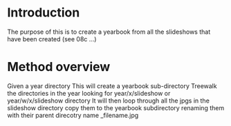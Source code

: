 # Introduction

The purpose of this is to create a yearbook from all the slideshows that have been created (see 08c ...)

# Method overview

Given a year directory
This will create a yearbook sub-directory
Treewalk the directories in the year looking for year/x/slideshow or year/w/x/slideshow directory
It will then loop through all the jpgs in the slideshow directory
    copy them to the yearbook subdirectory renaming them with their parent direcotry name <x>_filename.jpg


